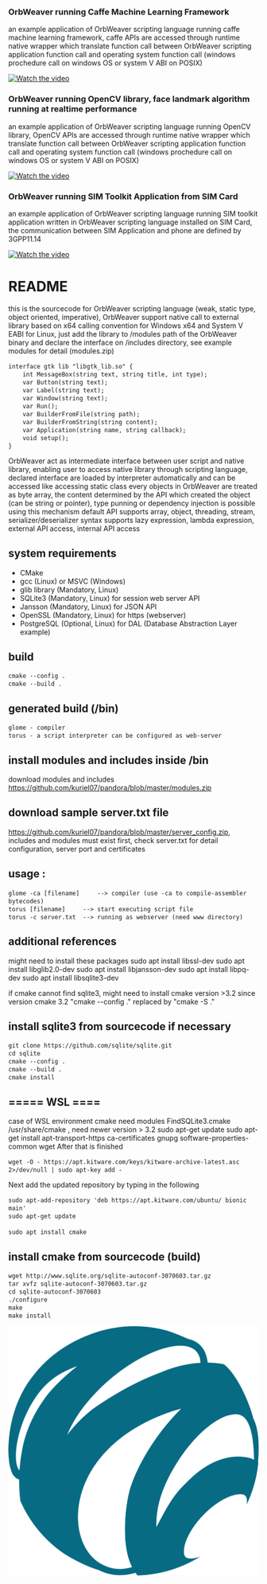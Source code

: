 ### OrbWeaver running Caffe Machine Learning Framework

an example application of OrbWeaver scripting language running caffe machine learning framework, caffe APIs are accessed through runtime native wrapper which translate function call between OrbWeaver scripting application function call and operating system function call (windows prochedure call on windows OS or system V ABI on POSIX)

[![Watch the video](https://img.youtube.com/vi/hnfQDXEFkuo/hqdefault.jpg)](https://www.youtube.com/embed/hnfQDXEFkuo)

### OrbWeaver running OpenCV library, face landmark algorithm running at realtime performance

an example application of OrbWeaver scripting language running OpenCV library, OpenCV APIs are accessed through runtime native wrapper which translate function call between OrbWeaver scripting application function call and operating system function call (windows prochedure call on windows OS or system V ABI on POSIX)

[![Watch the video](https://img.youtube.com/vi/6t9gJXFUahs/hqdefault.jpg)](https://www.youtube.com/embed/6t9gJXFUahs)  

### OrbWeaver running SIM Toolkit Application from SIM Card

an example application of OrbWeaver scripting language running SIM toolkit application written in OrbWeaver scripting language installed on SIM Card, the communication between SIM Application and phone are defined by 3GPP11.14

[![Watch the video](https://img.youtube.com/vi/1glFW1SVNbg/hqdefault.jpg)](https://www.youtube.com/embed/1glFW1SVNbg)  

# README

this is the sourcecode for OrbWeaver scripting language (weak, static type, object oriented, imperative), OrbWeaver support native call to external library based on x64 calling convention for Windows x64 and System V EABI for Linux, just add the library to /modules path of the OrbWeaver binary and declare the interface on /includes directory, see example modules for detail (modules.zip)

    interface gtk lib "libgtk_lib.so" {
        int MessageBox(string text, string title, int type);
        var Button(string text);
        var Label(string text);
        var Window(string text);
        var Run();
        var BuilderFromFile(string path);
        var BuilderFromString(string content);
        var Application(string name, string callback);
        void setup();
    }

OrbWeaver act as intermediate interface between user script and native library, enabling user to access native library through scripting language, declared interface are loaded by interpreter automatically and can be accessed like accessing static class
every objects in OrbWeaver are treated as byte array, the content determined by the API which created the object (can be string or pointer), type punning or dependency injection is possible using this mechanism
default API supports array, object, threading, stream, serializer/deserializer
syntax supports lazy expression, lambda expression, external API access, internal API access

## system requirements
* CMake
* gcc (Linux) or MSVC (Windows)
* glib library (Mandatory, Linux)
* SQLite3 (Mandatory, Linux) for session web server API
* Jansson (Mandatory, Linux) for JSON API
* OpenSSL (Mandatory, Linux) for https (webserver)
* PostgreSQL (Optional, Linux) for DAL (Database Abstraction Layer example)

## build
    cmake --config .
    cmake --build .

## generated build (/bin)
    glome - compiler
    torus - a script interpreter can be configured as web-server

## install modules and includes inside /bin
download modules and includes
https://github.com/kuriel07/pandora/blob/master/modules.zip

## download sample server.txt file
https://github.com/kuriel07/pandora/blob/master/server_config.zip, includes and modules must exist first, check server.txt for detail configuration, server port and certificates


## usage :
    glome -ca [filename]     --> compiler (use -ca to compile-assembler bytecodes)
    torus [filename]     --> start executing script file
    torus -c server.txt  --> running as webserver (need www directory)


## additional references
might need to install these packages
    sudo apt install libssl-dev
    sudo apt install libglib2.0-dev
    sudo apt install libjansson-dev
    sudo apt install libpq-dev
    sudo apt install libsqlite3-dev


if cmake cannot find sqlite3, might need to install cmake version >3.2
since version cmake 3.2 "cmake --config ." replaced by "cmake -S ."

## install sqlite3 from sourcecode if necessary
    git clone https://github.com/sqlite/sqlite.git 
    cd sqlite
    cmake --config .
    cmake --build .
    cmake install

## =====  WSL ====
case of WSL environment
cmake need modules FindSQLite3.cmake /usr/share/cmake , need newer version > 3.2
    sudo apt-get update
    sudo apt-get install apt-transport-https ca-certificates gnupg software-properties-common wget
    After that is finished
    
    wget -O - https://apt.kitware.com/keys/kitware-archive-latest.asc 2>/dev/null | sudo apt-key add -
Next add the updated repository by typing in the following

    sudo apt-add-repository 'deb https://apt.kitware.com/ubuntu/ bionic main'
    sudo apt-get update

    sudo apt install cmake


## install cmake from sourcecode (build)
    wget http://www.sqlite.org/sqlite-autoconf-3070603.tar.gz
    tar xvfz sqlite-autoconf-3070603.tar.gz
    cd sqlite-autoconf-3070603
    ./configure
    make
    make install

![OrbWeaver](https://raw.githubusercontent.com/kuriel07/pandora/master/orbweaver_final.png "OrbWeaver logo") 




